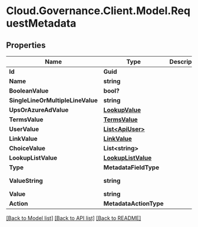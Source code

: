 # Cloud.Governance.Client.Model.RequestMetadata
## Properties

Name | Type | Description | Notes
------------ | ------------- | ------------- | -------------
**Id** | **Guid** |  | [optional] 
**Name** | **string** |  | [optional] 
**BooleanValue** | **bool?** |  | [optional] 
**SingleLineOrMultipleLineValue** | **string** |  | [optional] 
**UpsOrAzureAdValue** | [**LookupValue**](LookupValue.md) |  | [optional] 
**TermsValue** | [**TermsValue**](TermsValue.md) |  | [optional] 
**UserValue** | [**List&lt;ApiUser&gt;**](ApiUser.md) |  | [optional] 
**LinkValue** | [**LinkValue**](LinkValue.md) |  | [optional] 
**ChoiceValue** | **List&lt;string&gt;** |  | [optional] 
**LookupListValue** | [**LookupListValue**](LookupListValue.md) |  | [optional] 
**Type** | **MetadataFieldType** |  | [optional] 
**ValueString** | **string** |  | [optional] [readonly] 
**Value** | **string** |  | [optional] 
**Action** | **MetadataActionType** |  | [optional] 

[[Back to Model list]](../README.md#documentation-for-models) [[Back to API list]](../README.md#documentation-for-api-endpoints) [[Back to README]](../README.md)


